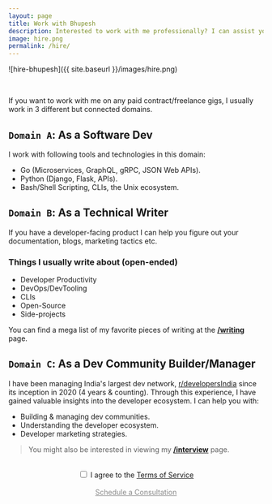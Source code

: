 ```yaml
---
layout: page
title: Work with Bhupesh
description: Interested to work with me professionally? I can assist you as a Software Developer, Technical Writer, or Dev Community Builder. Find out more about my work domains and how I can help you.
image: hire.png
permalink: /hire/
---
```


![hire-bhupesh]({{ site.baseurl }}/images/hire.png)

<br>

If you want to work with me on any paid contract/freelance gigs, I usually work in 3 different but connected domains.

## `Domain A`: As a Software Dev

I work with following tools and technologies in this domain:

- Go (Microservices, GraphQL, gRPC, JSON Web APIs).
- Python (Django, Flask, APIs).
- Bash/Shell Scripting, CLIs, the Unix ecosystem.

## `Domain B`: As a Technical Writer

If you have a developer-facing product I can help you figure out your documentation, blogs, marketing tactics etc.

### Things I usually write about (open-ended)

- Developer Productivity
- DevOps/DevTooling
- CLIs
- Open-Source
- Side-projects

You can find a mega list of my favorite pieces of writing at the  [**/writing**](/writing/) page.

## `Domain C`: As a Dev Community Builder/Manager

I have been managing India's largest dev network, [r/developersIndia](https://reddit.com/r/developersIndia) since its inception in 2020 (4 years & counting). Through this experience, I have gained valuable insights into the developer ecosystem. I can help you with:

- Building & managing dev communities.
- Understanding the developer ecosystem.
- Developer marketing strategies.

> You might also be interested in viewing my [**/interview**](/interview/) page.

<br>
<center>
  <input type="checkbox" id="tosCheckbox" onclick="toggleButton()">
  <label for="tosCheckbox"> I agree to the <a href="/consultation-terms-of-service" target="_blank">Terms of Service</a></label>
  <br><br>
  <a href="https://cal.com/bhupesh/hire" target="_blank" rel="noopener noreferrer" class="consultation" id="consultationButton" style="pointer-events: none; opacity: 0.5;">Schedule a Consultation</a>
</center>

<script>
  function toggleButton() {
    var checkbox = document.getElementById('tosCheckbox');
    var button = document.getElementById('consultationButton');
    if (checkbox.checked) {
      button.style.pointerEvents = 'auto';
      button.style.opacity = '1';
    } else {
      button.style.pointerEvents = 'none';
      button.style.opacity = '0.5';
    }
  }
</script>